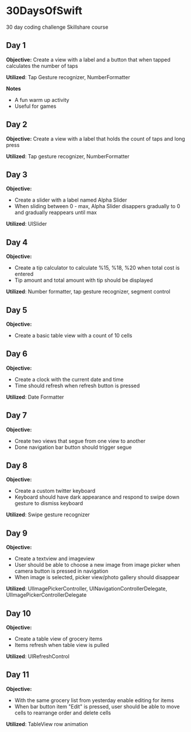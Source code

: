 # 30DaysOfSwift

30 day coding challenge Skillshare course 

## Day 1
**Objective:**
Create a view with a label and a button that when tapped calculates the number of taps

**Utilized**: 
Tap Gesture recognizer, NumberFormatter 

**Notes**
- A fun warm up activity
- Useful for games

## Day 2
**Objective:**
Create a view with a label that holds the count of taps and long press

**Utilized**: 
Tap gesture recognizer, NumberFormatter 



## Day 3
**Objective:**
- Create a slider with a label named Alpha Slider
- When sliding between 0 - max, Alpha Slider disappers gradually to 0 and gradually reappears until max

**Utilized**: 
UISlider

## Day 4 
**Objective:**
- Create a tip calculator to calculate %15, %18, %20 when total cost is entered 
- Tip amount and total amount with tip should be displayed

**Utilized**: 
Number formatter, tap gesture recognizer, segment control

## Day 5 
**Objective:**
- Create a basic table view with a count of 10 cells  


## Day 6
**Objective:**
- Create a clock with the current date and time
- Time should refresh when refresh button is pressed

**Utilized**: 
Date Formatter

## Day 7 
**Objective:**
- Create two views that segue from one view to another 
- Done navigation bar button should trigger segue


## Day 8 
**Objective:**
- Create a custom twitter keyboard
- Keyboard should have dark appearance and respond to swipe down gesture to dismiss keyboard

**Utilized**: 
 Swipe gesture recognizer


## Day 9 
**Objective:**
- Create a textview and imageview  
- User should be able to choose a new image from image picker when camera button is pressed in navigation
- When image is selected, picker view/photo gallery should disappear

**Utilized**: 
UIImagePickerController, UINavigationControllerDelegate, UIImagePickerControllerDelegate

## Day 10 
**Objective:**
- Create a table view of grocery items
- Items refresh when table view is pulled

**Utilized**: 
 UIRefreshControl
 
 ## Day 11 
**Objective:**
- With the same grocery list from yesterday enable editing for items
- When bar button item "Edit" is pressed, user should be able to move cells to rearrange order and delete cells

**Utilized**: 
TableView row animation



